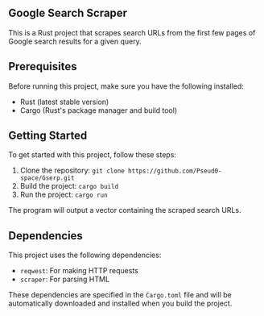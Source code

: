 ## Google Search Scraper

This is a Rust project that scrapes search URLs from the first few pages of Google search results for a given query.

## Prerequisites

Before running this project, make sure you have the following installed:

- Rust (latest stable version)
- Cargo (Rust's package manager and build tool)

## Getting Started

To get started with this project, follow these steps:

1. Clone the repository: ```git clone https://github.com/Pseud0-space/Gserp.git```
2. Build the project: ```cargo build```
3. Run the project: ```cargo run```

The program will output a vector containing the scraped search URLs.

## Dependencies

This project uses the following dependencies:

- `reqwest`: For making HTTP requests
- `scraper`: For parsing HTML

These dependencies are specified in the `Cargo.toml` file and will be automatically downloaded and installed when you build the project.   
